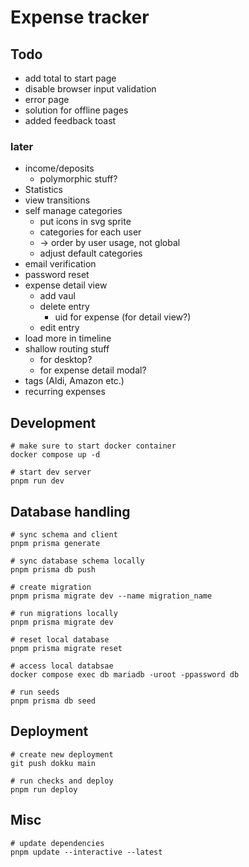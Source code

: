 # Expense tracker

## Todo

- add total to start page
- disable browser input validation
- error page
- solution for offline pages
- added feedback toast

### later

- income/deposits
  - polymorphic stuff?
- Statistics
- view transitions
- self manage categories
  - put icons in svg sprite
  - categories for each user
  - -> order by user usage, not global
  - adjust default categories
- email verification
- password reset
- expense detail view
  - add vaul
  - delete entry
    - uid for expense (for detail view?)
  - edit entry
- load more in timeline
- shallow routing stuff
  - for desktop?
  - for expense detail modal?
- tags (Aldi, Amazon etc.)
- recurring expenses

## Development

```
# make sure to start docker container
docker compose up -d

# start dev server
pnpm run dev
```

## Database handling

```
# sync schema and client
pnpm prisma generate

# sync database schema locally
pnpm prisma db push

# create migration
pnpm prisma migrate dev --name migration_name

# run migrations locally
pnpm prisma migrate dev

# reset local database
pnpm prisma migrate reset

# access local databsae
docker compose exec db mariadb -uroot -ppassword db

# run seeds
pnpm prisma db seed
```

## Deployment

```
# create new deployment
git push dokku main

# run checks and deploy
pnpm run deploy
```

## Misc

```
# update dependencies
pnpm update --interactive --latest
```
